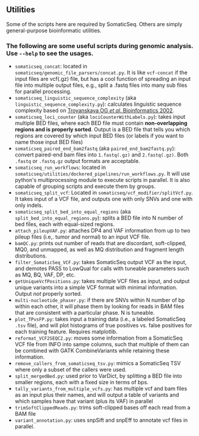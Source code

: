 ## Utilities

Some of the scripts here are required by SomaticSeq. Others are simply
general-purpose bioinformatic utilities.

### The following are some useful scripts during genomic analysis. Use `--help` to see the usages.

-   `somaticseq_concat`: located in `somaticseq/genomic_file_parsers/concat.py`.
    It is like `vcf-concat` if the input files are vcf(.gz) file, but has a cool
    function of spreading an input file into multiple output files, e.g., split
    a .fastq files into many sub files for parallel processing.
-   `somaticseq_linguistic_sequence_complexity` (aka
    `linguistic_sequence_complexity.py`): calculates linguistic sequence
    complexity based on
    [Troyanskaya OG _et al_. Bioinformatics 2002](https://doi.org/10.1093/bioinformatics/18.5.679).
-   `somaticseq_loci_counter` (aka `lociCounterWithLabels.py`): takes input
    multiple BED files, where each BED file must contain **non-overlapping
    regions and is properly sorted**. Output is a BED file that tells you which
    regions are covered by which input BED files (or labels if you want to name
    those input BED files)
-   `somaticseq_paired_end_bam2fastq` (aka `paired_end_bam2fastq.py`): convert
    paired-end bam files into `1.fastq(.gz)` and `2.fastq(.gz)`. Both `.fastq`
    or `.fastq.gz` output formats are acceptable.
-   `somaticseq_run_workflows`: located in
    `somaticseq/utilities/dockered_pipelines/run_workflows.py`. It will use
    python's multiprocessing module to execute scripts in parallel. It is also
    capable of grouping scripts and execute them by groups.
-   `somaticseq_split_vcf`: Located in `somaticseq/vcf_modifier/splitVcf.py`. It
    takes input of a VCF file, and outputs one with only SNVs and one with only
    indels.
-   `somaticseq_split_bed_into_equal_regions` (aka
    `split_bed_into_equal_regions.py`): splits a BED file into N number of bed
    files, each with equal-sized regions.
-   `attach_pileupVAF.py`: attaches DP4 and VAF information from up to two
    pileup files (i.e,. tumor and normal) to an input VCF file.
-   `bamQC.py`: prints out number of reads that are discordant, soft-clipped,
    MQ0, and unmapped, as well as MQ distribution and fragment length
    distributions.
-   `filter_SomaticSeq_VCF.py`: takes SomaticSeq output VCF as the input, and
    demotes PASS to LowQual for calls with tuneable parameters such as MQ, BQ,
    VAF, DP, etc.
-   `getUniqueVcfPositions.py`: takes multiple VCF files as input, and output
    unique variants into a simple VCF format with minimal information. Output
    _not_ properly sorted.
-   `multi-nucleotide_phaser.py`: if there are SNVs within N number of bp within
    each other, it will phase them by looking for reads in BAM files that are
    consistent with a particular phase. N is tuneable.
-   `plot_TPvsFP.py`: takes input a training data (i.e., a labeled SomaticSeq
    `.tsv` file), and will plot histograms of true positives vs. false positives
    for each training feature. Requires matplotlib.
-   `reformat_VCF2SEQC2.py`: moves some information from a SomaticSeq VCF file
    from INFO into sampe columns, such that multiple of them can be combined
    with GATK CombineVariants while retaining these information.
-   `remove_callers_from_somaticseq_tsv.py`: mimics a SomaticSeq TSV where only
    a subset of the callers were used.
-   `split_mergedBed.py`: used prior to VarDict, by splitting a BED file into
    smaller regions, each with a fixed size in terms of bps.
-   `tally_variants_from_multiple_vcfs.py`: has multiple vcf and bam files as an
    input plus their names, and will output a table of variants and which
    samples have that variant (plus its VAF) in parallel
-   `trimSoftClippedReads.py`: trims soft-clipped bases off each read from a BAM
    file
-   `variant_annotation.py`: uses snpSift and snpEff to annotate vcf files in
    parallel.
